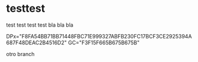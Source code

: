 # testtest
test
test test test
bla bla bla

DPx="F8FA54BB71BB71448FBC71E999327ABFB230FC17BCF3CE2925394A687F48DEAC2B4516D2"
GC="F3F15F665B675B675B"

otro branch
